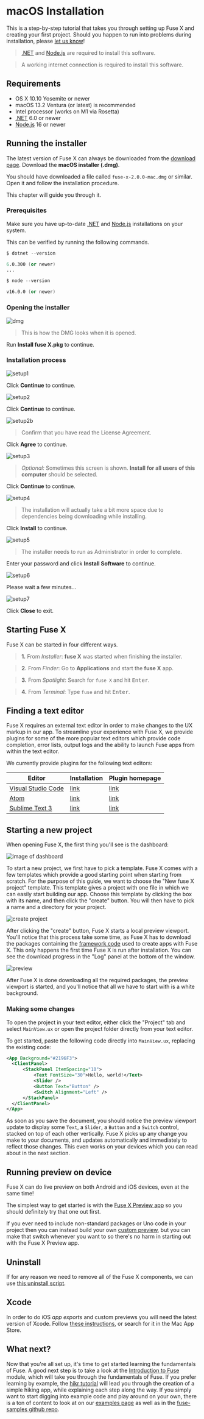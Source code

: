 # macOS Installation

This is a step-by-step tutorial that takes you through setting up Fuse X and creating your first project. Should you happen to run into problems during installation, please [let us know](https://fuse-x.com/issues)!

<blockquote class="callout-info">

<a href="https://dotnet.microsoft.com/en-us/download/dotnet/6.0" target="_blank">.NET</a> and <a href="https://nodejs.org/en/download/" target="_blank">Node.js</a> are required to install this software.

</blockquote>

<blockquote class="callout-info">

A working internet connection is required to install this software.

</blockquote>

## Requirements

- OS X 10.10 Yosemite or newer
- macOS 13.2 Ventura (or latest) is recommended
- Intel processor (works on M1 via Rosetta)
- <a href="https://dotnet.microsoft.com/en-us/download/dotnet/6.0" target="_blank">.NET</a> 6.0 or newer
- <a href="https://nodejs.org/en/download/" target="_blank">Node.js</a> 16 or newer

## Running the installer

The latest version of Fuse X can always be downloaded from the <a href="https://fuse-x.com/download">download page</a>. Download the **macOS installer (.dmg)**.

You should have downloaded a file called `fuse-x-2.0.0-mac.dmg` or similar. Open it and follow the installation procedure.

This chapter will guide you through it.

### Prerequisites

Make sure you have up-to-date <a href="https://dotnet.microsoft.com/en-us/download/dotnet/6.0" target="_blank">.NET</a> and <a href="https://nodejs.org/en/download/" target="_blank">Node.js</a> installations on your system.

This can be verified by running the following commands.

```s
$ dotnet --version

6.0.300 (or newer)
...
```

```s
$ node --version

v16.0.0 (or newer)
```

### Opening the installer

![dmg](../../../media/setup/mac/dmg.png)

> This is how the DMG looks when it is opened.

Run **Install fuse X.pkg** to continue.

### Installation process

![setup1](../../../media/setup/mac/setup1.png)

Click **Continue** to continue.

![setup2](../../../media/setup/mac/setup2.png)

Click **Continue** to continue.

![setup2b](../../../media/setup/mac/setup2b.png)

> Confirm that you have read the License Agreement.

Click **Agree** to continue.

![setup3](../../../media/setup/mac/setup3.png)

> *Optional:* Sometimes this screen is shown. **Install for all users of this computer** should be selected.

Click **Continue** to continue.

![setup4](../../../media/setup/mac/setup4.png)

> The installation will actually take a bit more space due to dependencies being downloading while installing.

Click **Install** to continue.

![setup5](../../../media/setup/mac/setup5.png)

> The installer needs to run as Administrator in order to complete.

Enter your password and click **Install Software** to continue.

![setup6](../../../media/setup/mac/setup6.png)

Please wait a few minutes...

![setup7](../../../media/setup/mac/setup7.png)

Click **Close** to exit.

## Starting Fuse X

Fuse X can be started in four different ways.

> **1.** From *Installer*: **fuse X** was started when finishing the installer.

> **2.** From *Finder*: Go to **Applications** and start the **fuse X** app.

> **3.** From *Spotlight*: Search for `fuse X` and hit <kbd>Enter</kbd>.

> **4.** From *Terminal*: Type `fuse` and hit <kbd>Enter</kbd>.

## Finding a text editor

Fuse X requires an external text editor in order to make changes to the UX markup in our app. To streamline your experience with Fuse X, we provide plugins for some of the more popular text editors which provide code completion, error lists, output logs and the ability to launch Fuse apps from within the text editor.

We currently provide plugins for the following text editors:

<table class="table">
  <thead>
    <tr>
      <th>Editor</th>
      <th>Installation</th>
      <th>Plugin homepage</th>
    </tr>
  </thead>
  <tbody>
    <tr>
      <td><a href="https://code.visualstudio.com/">Visual Studio Code</a></td>
      <td><a href="articles:basics/installation/vscode-extension.md">link</a></td>
      <td><a href="https://marketplace.visualstudio.com/items?itemName=fuseopen.fuse-vscode">link</a></td>
    </tr>
    <tr>
      <td><a href="https://atom.io/">Atom</a></td>
      <td><a href="articles:basics/installation/atom-plugin.md">link</a></td>
      <td><a href="https://atom.io/packages/fuse">link</a></td>
    </tr>
    <tr>
      <td><a href="https://www.sublimetext.com/3">Sublime Text 3</a></td>
      <td><a href="articles:basics/installation/sublime-plugin.md">link</a></td>
      <td><a href="https://packagecontrol.io/packages/Fuse">link</a></td>
    </tr>
  </tbody>
</table>

## Starting a new project

When opening Fuse X, the first thing you'll see is the dashboard:

![image of dashboard](../../../media/setup/mac/dashboard.png)

To start a new project, we first have to pick a template. Fuse X comes with a few templates which provide a good starting point when starting from scratch. For the purpose of this guide, we want to choose the "New fuse X project" template. This template gives a project with one file in which we can easily start building our app. Choose this template by clicking the box with its name, and then click the "create" button. You will then have to pick a name and a directory for your project.

![create project](../../../media/setup/mac/new.png)

After clicking the "create" button, Fuse X starts a local preview viewport. You'll notice that this process take some time, as Fuse X has to download the packages containing the [framework code](http://github.com/fuse-open/fuselibs) used to create apps with Fuse X. This only happens the first time Fuse X is run after installation. You can see the download progress in the "Log" panel at the bottom of the window.

![preview](../../../media/installation_quickstart/preview.png)

After Fuse X is done downloading all the required packages, the preview viewport is started, and you'll notice that all we have to start with is a white background.

### Making some changes

To open the project in your text editor, either click the "Project" tab and select `MainView.ux` or open the project folder directly from your text editor.

To get started, paste the following code directly into `MainView.ux`, replacing the existing code:

```xml
<App Background="#2196F3">
  <ClientPanel>
      <StackPanel ItemSpacing="10">
          <Text FontSize="30">Hello, world!</Text>
          <Slider />
          <Button Text="Button" />
          <Switch Alignment="Left" />
      </StackPanel>
  </ClientPanel>
</App>
```

As soon as you save the document, you should notice the preview viewport update to display some `Text`, a `Slider`, a `Button` and a `Switch` control, stacked on top of each other vertically. Fuse X picks up any change you make to your documents, and updates automatically and immediately to reflect those changes. This even works on your devices which you can read about in the next section.

## Running preview on device

Fuse X can do live preview on both Android and iOS devices, even at the same time!

The simplest way to get started is with the [Fuse X Preview app](../preview-and-export.md#fuse-x-preview-app) so you should definitely try that one out first.

If you ever need to include non-standard packages or Uno code in your project then you can instead build your own [custom preview](../preview-and-export.md#custom-preview), but you can make that switch whenever you want to so there's no harm in starting out with the Fuse X Preview app.

## Uninstall

If for any reason we need to remove all of the Fuse X components, we can use [this uninstall script](https://github.com/fuse-x/studio/blob/master/uninstall.sh).

## Xcode

In order to do iOS *app exports* and custom previews you will need the latest version of Xcode. Follow [these instructions](https://developer.apple.com/xcode/downloads/), or search for it in the Mac App Store.

## What next?

Now that you're all set up, it's time to get started learning the fundamentals of Fuse. A good next step is to take a look at the [Introduction to Fuse](articles:basics/introduction-to-fuse) module, which will take you through the fundamentals of Fuse. If you prefer learning by example, the [hikr tutorial](articles:tutorial-models/tutorial) will lead you through the creation of a simple hiking app, while explaining each step along the way. If you simply want to start digging into example code and play around on your own, there is a ton of content to look at on our [examples page](https://fuseopen.com/examples) as well as in the [fuse-samples github repo](https://github.com/fuse-open/fuse-samples/).
